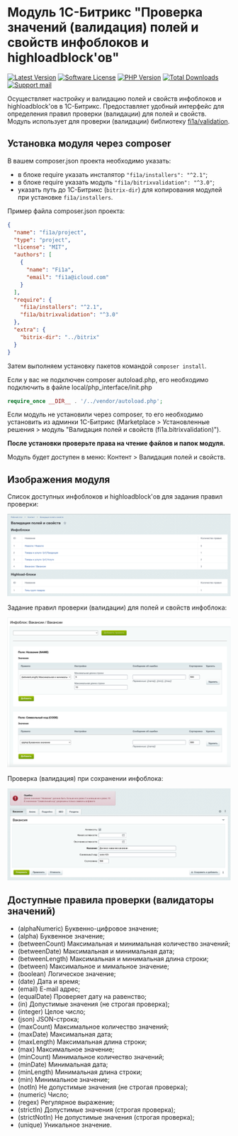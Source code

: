 # Модуль 1С-Битрикс "Проверка значений (валидация) полей и свойств инфоблоков и highloadblock'ов"

[![Latest Version][badge-release]][packagist]
[![Software License][badge-license]][license]
[![PHP Version][badge-php]][php]
[![Total Downloads][badge-downloads]][downloads]
[![Support mail][badge-mail]][mail]

Осуществляет настройку и валидацию полей и свойств инфоблоков и highloadblock'ов в 1С-Битрикс.
Предоставляет удобный интерфейс для определения правил проверки (валидации) для полей и свойств.
Модуль использует для проверки (валидации) библиотеку [fi1a/validation](https://github.com/fi1a/validation).

## Установка модуля через composer

В вашем composer.json проекта необходимо указать:

- в блоке require указать инсталятор `"fi1a/installers": "^2.1"`;
- в блоке require указать модуль `"fi1a/bitrixvalidation": "^3.0"`;
- указать путь до 1С-Битрикс (`bitrix-dir`) для копирования модулей при установке `fi1a/installers`.

Пример файла composer.json проекта:

```json
{
  "name": "fi1a/project",
  "type": "project",
  "license": "MIT",
  "authors": [
    {
      "name": "Fi1a",
      "email": "fi1a@icloud.com"
    }
  ],
  "require": {
    "fi1a/installers": "^2.1",
    "fi1a/bitrixvalidation": "^3.0"
  },
  "extra": {
    "bitrix-dir": "../bitrix"
  }
}
```

Затем выполняем установку пакетов командой `composer install`.

Если у вас не подключен composer autoload.php, его необходимо подключить в файле local/php_interface/init.php

```php
require_once __DIR__ . '/../vendor/autoload.php';
```

Если модуль не установили через composer, то его необходимо установить из админки 1С-Битрикс
(Marketplace > Установленные решения > модуль "Валидация полей и свойств (fi1a.bitrixvalidation)").

**После установки проверьте права на чтение файлов и папок модуля.**

Модуль будет доступен в меню: Контент > Валидация полей и свойств.

## Изображения модуля

Список доступных инфоблоков и highloadblock'ов для задания правил проверки:

![Список доступных инфоблоков и highloadblock](images/fi1a.bitrixvalidation-screen-1.png)

Задание правил проверки (валидации) для полей и свойств инфоблока:

![Задание правил проверки (валидации) для полей и свойств инфоблока](images/fi1a.bitrixvalidation-screen-2.png)

Проверка (валидация) при сохранении инфоблока:

![Проверка (валидация) при сохранении инфоблока](images/fi1a.bitrixvalidation-screen-3.png)

## Доступные правила проверки (валидаторы значений)

- (alphaNumeric) Буквенно-цифровое значение;
- (alpha) Буквенное значение;
- (betweenCount) Максимальная и минимальная количество значений;
- (betweenDate) Максимальная и минимальная дата;
- (betweenLength) Максимальная и минимальная длина строки;
- (between) Максимальное и мимальное значение;
- (boolean) Логическое значение;
- (date) Дата и время;
- (email) E-mail адрес;
- (equalDate) Проверяет дату на равенство;
- (in) Допустимые значения (не строгая проверка);
- (integer) Целое число;
- (json) JSON-строка;
- (maxCount) Максимальное количество значений;
- (maxDate) Максимальная дата;
- (maxLength) Максимальная длина строки;
- (max) Максимальное значение;
- (minCount) Минимальное количество значений;
- (minDate) Минимальная дата;
- (minLength) Минимальная длина строки;
- (min) Минимальное значение;
- (notIn) Не допустимые значения (не строгая проверка);
- (numeric) Число;
- (regex) Регулярное выражение;
- (strictIn) Допустимые значения (строгая проверка);
- (strictNotIn) Не допустимые значения (строгая проверка);
- (unique) Уникальное значение.

[badge-release]: https://img.shields.io/packagist/v/fi1a/bitrixvalidation?label=release
[badge-license]: https://img.shields.io/github/license/fi1a/bitrixvalidation?style=flat-square
[badge-php]: https://img.shields.io/packagist/php-v/fi1a/bitrixvalidation?style=flat-square
[badge-downloads]: https://img.shields.io/packagist/dt/fi1a/bitrixvalidation.svg?style=flat-square&colorB=mediumvioletred
[badge-mail]: https://img.shields.io/badge/mail-support%40fi1a.ru-brightgreen

[packagist]: https://packagist.org/packages/fi1a/bitrixvalidation
[license]: https://github.com/fi1a/bitrixvalidation/blob/master/LICENSE
[php]: https://php.net
[downloads]: https://packagist.org/packages/fi1a/bitrixvalidation
[mail]: mailto:support@fi1a.ru